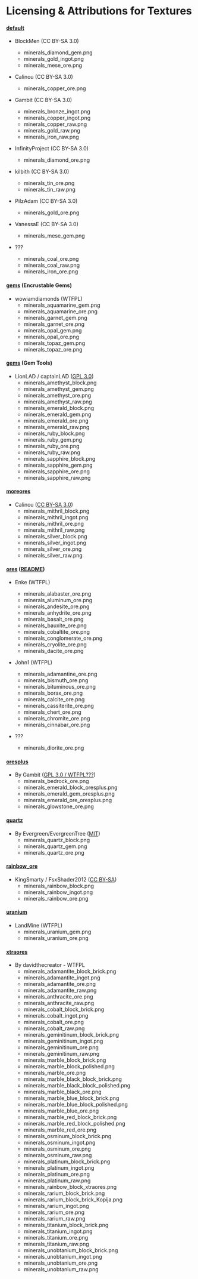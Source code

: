 # Licensing & Attributions for Textures


#### **[default][]**

- BlockMen (CC BY-SA 3.0)
  - minerals_diamond_gem.png
  - minerals_gold_ingot.png
  - minerals_mese_ore.png

- Calinou (CC BY-SA 3.0)
  - minerals_copper_ore.png

- Gambit (CC BY-SA 3.0)
  - minerals_bronze_ingot.png
  - minerals_copper_ingot.png
  - minerals_copper_raw.png
  - minerals_gold_raw.png
  - minerals_iron_raw.png

- InfinityProject (CC BY-SA 3.0)
  - minerals_diamond_ore.png

- kilbith (CC BY-SA 3.0)
  - minerals_tin_ore.png
  - minerals_tin_raw.png

- PilzAdam (CC BY-SA 3.0)
  - minerals_gold_ore.png

- VanessaE (CC BY-SA 3.0)
  - minerals_mese_gem.png

- ???
  - minerals_coal_ore.png
  - minerals_coal_raw.png
  - minerals_iron_ore.png


#### **[gems][gems_encrustable] (Encrustable Gems)**

- wowiamdiamonds (WTFPL)
  - minerals_aquamarine_gem.png
  - minerals_aquamarine_ore.png
  - minerals_garnet_gem.png
  - minerals_garnet_ore.png
  - minerals_opal_gem.png
  - minerals_opal_ore.png
  - minerals_topaz_gem.png
  - minerals_topaz_ore.png


#### **[gems][gems_tools] (Gem Tools)**

- LionLAD / captainLAD ([GPL 3.0][lic.gems_tools])
  - minerals_amethyst_block.png
  - minerals_amethyst_gem.png
  - minerals_amethyst_ore.png
  - minerals_amethyst_raw.png
  - minerals_emerald_block.png
  - minerals_emerald_gem.png
  - minerals_emerald_ore.png
  - minerals_emerald_raw.png
  - minerals_ruby_block.png
  - minerals_ruby_gem.png
  - minerals_ruby_ore.png
  - minerals_ruby_raw.png
  - minerals_sapphire_block.png
  - minerals_sapphire_gem.png
  - minerals_sapphire_ore.png
  - minerals_sapphire_raw.png


#### **[moreores]**

- Calinou ([CC BY-SA 3.0][lic.moreores])
  - minerals_mithril_block.png
  - minerals_mithril_ingot.png
  - minerals_mithril_ore.png
  - minerals_mithril_raw.png
  - minerals_silver_block.png
  - minerals_silver_ingot.png
  - minerals_silver_ore.png
  - minerals_silver_raw.png


#### **[ores][]** ([README][lic.ores])

- Enke (WTFPL)
  - minerals_alabaster_ore.png
  - minerals_aluminum_ore.png
  - minerals_andesite_ore.png
  - minerals_anhydrite_ore.png
  - minerals_basalt_ore.png
  - minerals_bauxite_ore.png
  - minerals_cobaltite_ore.png
  - minerals_conglomerate_ore.png
  - minerals_cryolite_ore.png
  - minerals_dacite_ore.png

- John1 (WTFPL)
  - minerals_adamantine_ore.png
  - minerals_bismuth_ore.png
  - minerals_bituminous_ore.png
  - minerals_borax_ore.png
  - minerals_calcite_ore.png
  - minerals_cassiterite_ore.png
  - minerals_chert_ore.png
  - minerals_chromite_ore.png
  - minerals_cinnabar_ore.png

- ???
  - minerals_diorite_ore.png


#### **[oresplus][]**

- By Gambit ([GPL 3.0 / WTFPL???][lic.oresplus])
  - minerals_bedrock_ore.png
  - minerals_emerald_block_oresplus.png
  - minerals_emerald_gem_oresplus.png
  - minerals_emerald_ore_oresplus.png
  - minerals_glowstone_ore.png


#### **[quartz][]**

- By Evergreen/EvergreenTree ([MIT][lic.quartz])
  - minerals_quartz_block.png
  - minerals_quartz_gem.png
  - minerals_quartz_ore.png


#### **[rainbow_ore][]**

- KingSmarty / FsxShader2012 ([CC BY-SA][lic.rainbow_ore])
  - minerals_rainbow_block.png
  - minerals_rainbow_ingot.png
  - minerals_rainbow_ore.png


#### **[uranium][]**

- LandMine (WTFPL)
  - minerals_uranium_gem.png
  - minerals_uranium_ore.png


#### **[xtraores][]**

- By davidthecreator - WTFPL
  - minerals_adamantite_block_brick.png
  - minerals_adamantite_ingot.png
  - minerals_adamantite_ore.png
  - minerals_adamantite_raw.png
  - minerals_anthracite_ore.png
  - minerals_anthracite_raw.png
  - minerals_cobalt_block_brick.png
  - minerals_cobalt_ingot.png
  - minerals_cobalt_ore.png
  - minerals_cobalt_raw.png
  - minerals_geminitinum_block_brick.png
  - minerals_geminitinum_ingot.png
  - minerals_geminitinum_ore.png
  - minerals_geminitinum_raw.png
  - minerals_marble_block_brick.png
  - minerals_marble_block_polished.png
  - minerals_marble_ore.png
  - minerals_marble_black_block_brick.png
  - minerals_marble_black_block_polished.png
  - minerals_marble_black_ore.png
  - minerals_marble_blue_block_brick.png
  - minerals_marble_blue_block_polished.png
  - minerals_marble_blue_ore.png
  - minerals_marble_red_block_brick.png
  - minerals_marble_red_block_polished.png
  - minerals_marble_red_ore.png
  - minerals_osminum_block_brick.png
  - minerals_osminum_ingot.png
  - minerals_osminum_ore.png
  - minerals_osminum_raw.png
  - minerals_platinum_block_brick.png
  - minerals_platinum_ingot.png
  - minerals_platinum_ore.png
  - minerals_platinum_raw.png
  - minerals_rainbow_block_xtraores.png
  - minerals_rarium_block_brick.png
  - minerals_rarium_block_brick_Kopija.png
  - minerals_rarium_ingot.png
  - minerals_rarium_ore.png
  - minerals_rarium_raw.png
  - minerals_titanium_block_brick.png
  - minerals_titanium_ingot.png
  - minerals_titanium_ore.png
  - minerals_titanium_raw.png
  - minerals_unobtanium_block_brick.png
  - minerals_unobtanium_ingot.png
  - minerals_unobtanium_ore.png
  - minerals_unobtanium_raw.png



[default]: https://github.com/minetest/minetest_game/tree/master/mods/default
[gems_encrustable]: https://forum.minetest.net/viewtopic.php?t=2596
[gems_tools]: https://forum.minetest.net/viewtopic.php?t=4294
[moreores]: https://forum.minetest.net/viewtopic.php?t=549
[ores]: http://forum.freeminer.org/threads/ores-mod-wip-0-8-ores.98
[oresplus]: https://forum.minetest.net/viewtopic.php?t=13120
[quartz]: https://forum.minetest.net/viewtopic.php?t=5682
[rainbow_ore]: https://forum.minetest.net/viewtopic.php?t=13519
[uranium]: https://forum.minetest.net/viewtopic.php?t=2234
[xtraores]: https://forum.minetest.net/viewtopic.php?t=12798

[lic.default]: https://github.com/minetest/minetest_game/blob/master/mods/default/license.txt
[lic.gems_tools]: https://github.com/captainLAD/gems/blob/master/LICENSE
[lic.moreores]: https://github.com/minetest-mods/moreores/blob/master/README.md
[lic.ores]: https://github.com/Nullsrc/Ores/blob/master/README.txt
[lic.oresplus]: https://github.com/taikedz/everamzah-oresplus/blob/master/LICENSE
[lic.quartz]: https://github.com/minetest-mods/quartz/blob/master/README.txt
[lic.rainbow_ore]: https://github.com/FsxShader2012/rainbow_ore/blob/master/README.md
